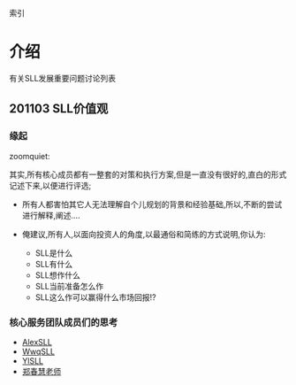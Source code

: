索引



# 介绍 #
有关SLL发展重要问题讨论列表

## 201103 SLL价值观 ##

### 缘起 ###

zoomquiet:

其实,所有核心成员都有一整套的对策和执行方案,但是一直没有很好的,直白的形式记述下来,以便进行评选;

- 所有人都害怕其它人无法理解自个儿规划的背景和经验基础,所以,不断的尝试进行解释,阐述....

- 俺建议,所有人,以面向投资人的角度,以最通俗和简练的方式说明,你认为:
  * SLL是什么
  * SLL有什么
  * SLL想作什么
  * SLL当前准备怎么作
  * SLL这么作可以赢得什么市场回报!?

### 核心服务团队成员们的思考 ###
  * [AlexSLL](AlexSLL.md)
  * [WwqSLL](WwqSLL.md)
  * [YlSLL](YlSLL.md)
  * [郑春慧老师](http://sociallearnlab.org/wiki/index.php/User:Zheng.chunhui2010#.E6.80.9D.E8.80.83.E7.82.B9.E6.BB.B4)